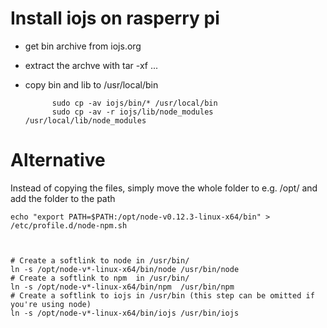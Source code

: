 # Install iojs on rasperry pi

* get bin archive from iojs.org
* extract the archve with tar -xf ...

* copy bin and lib to /usr/local/bin

			sudo cp -av iojs/bin/* /usr/local/bin
			sudo cp -av -r iojs/lib/node_modules /usr/local/lib/node_modules


# Alternative

Instead of copying the files, simply move the whole folder to e.g. /opt/ and add the folder to the path

	echo "export PATH=$PATH:/opt/node-v0.12.3-linux-x64/bin" > /etc/profile.d/node-npm.sh
	


	# Create a softlink to node in /usr/bin/
	ln -s /opt/node-v*-linux-x64/bin/node /usr/bin/node
	# Create a softlink to npm  in /usr/bin/
	ln -s /opt/node-v*-linux-x64/bin/npm  /usr/bin/npm
	# Create a softlink to iojs in /usr/bin (this step can be omitted if you're using node)
	ln -s /opt/node-v*-linux-x64/bin/iojs /usr/bin/iojs
	
	
